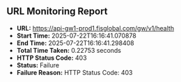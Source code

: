 ## URL Monitoring Report

- **URL:** https://api-gw1-prod1.fisglobal.com/gw/v1/health
- **Start Time:** 2025-07-22T16:16:41.070878
- **End Time:** 2025-07-22T16:16:41.298408
- **Total Time Taken:** 0.22753 seconds
- **HTTP Status Code:** 403
- **Status:** Failure
- **Failure Reason:** HTTP Status Code: 403
